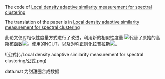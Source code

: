 The code of [Local density adaptive similarity measurement for spectral clustering](https://doi.org/10.1137/S0895479801384937)



The translation of the paper is in [Local density adaptive similarity measurement for spectral clustering](https://blog.csdn.net/qq_34179307/article/details/123393675?spm=1001.2014.3001.5501)



此论文仅对相似性度量方式进行了改进，利用新的相似性度量 ![](http://latex.codecogs.com/svg.latex?S_{L)代替了原始的高斯核函数![](http://latex.codecogs.com/svg.latex?S_{G})。使用的NCUT，以及对称正则化拉普拉斯![](http://latex.codecogs.com/svg.latex?L=D^{-\frac{1}{2}}SD^{-\frac{1}{2}})。

![公式](./Local density adaptive similarity measurement for spectral clustering/公式.png)


data.mat 为甜甜圈合成数据


